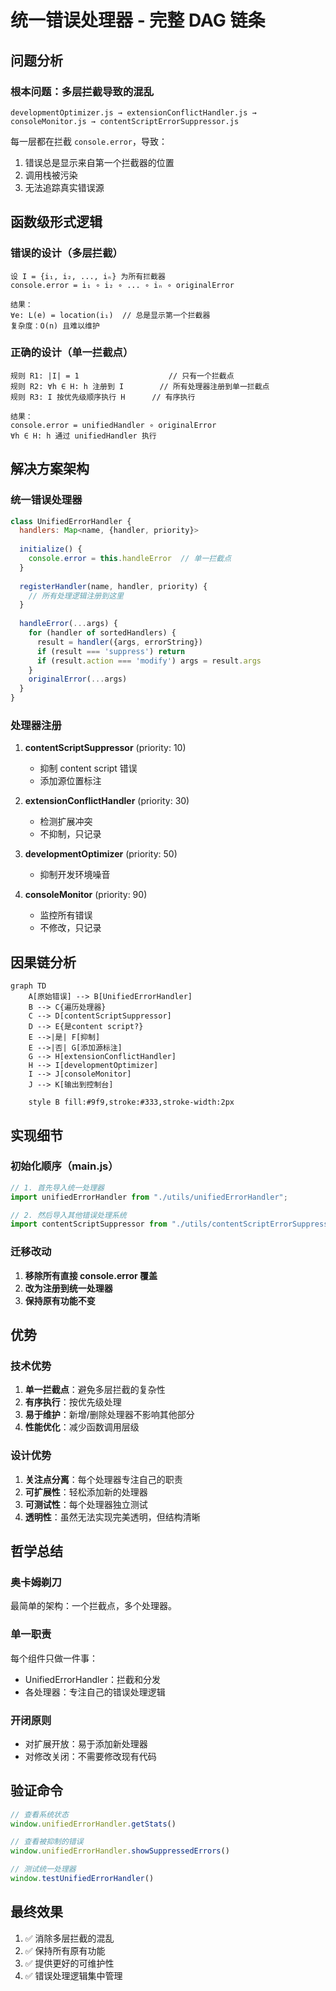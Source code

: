 # 统一错误处理器 - 完整 DAG 链条

## 问题分析

### 根本问题：多层拦截导致的混乱
```
developmentOptimizer.js → extensionConflictHandler.js → consoleMonitor.js → contentScriptErrorSuppressor.js
```

每一层都在拦截 `console.error`，导致：
1. 错误总是显示来自第一个拦截器的位置
2. 调用栈被污染
3. 无法追踪真实错误源

## 函数级形式逻辑

### 错误的设计（多层拦截）
```
设 I = {i₁, i₂, ..., iₙ} 为所有拦截器
console.error = i₁ ∘ i₂ ∘ ... ∘ iₙ ∘ originalError

结果：
∀e: L(e) = location(i₁)  // 总是显示第一个拦截器
复杂度：O(n) 且难以维护
```

### 正确的设计（单一拦截点）
```
规则 R1: |I| = 1                    // 只有一个拦截点
规则 R2: ∀h ∈ H: h 注册到 I        // 所有处理器注册到单一拦截点
规则 R3: I 按优先级顺序执行 H      // 有序执行

结果：
console.error = unifiedHandler ∘ originalError
∀h ∈ H: h 通过 unifiedHandler 执行
```

## 解决方案架构

### 统一错误处理器
```javascript
class UnifiedErrorHandler {
  handlers: Map<name, {handler, priority}>
  
  initialize() {
    console.error = this.handleError  // 单一拦截点
  }
  
  registerHandler(name, handler, priority) {
    // 所有处理逻辑注册到这里
  }
  
  handleError(...args) {
    for (handler of sortedHandlers) {
      result = handler({args, errorString})
      if (result === 'suppress') return
      if (result.action === 'modify') args = result.args
    }
    originalError(...args)
  }
}
```

### 处理器注册
1. **contentScriptSuppressor** (priority: 10)
   - 抑制 content script 错误
   - 添加源位置标注

2. **extensionConflictHandler** (priority: 30)
   - 检测扩展冲突
   - 不抑制，只记录

3. **developmentOptimizer** (priority: 50)
   - 抑制开发环境噪音

4. **consoleMonitor** (priority: 90)
   - 监控所有错误
   - 不修改，只记录

## 因果链分析

```mermaid
graph TD
    A[原始错误] --> B[UnifiedErrorHandler]
    B --> C{遍历处理器}
    C --> D[contentScriptSuppressor]
    D --> E{是content script?}
    E -->|是| F[抑制]
    E -->|否| G[添加源标注]
    G --> H[extensionConflictHandler]
    H --> I[developmentOptimizer]
    I --> J[consoleMonitor]
    J --> K[输出到控制台]
    
    style B fill:#9f9,stroke:#333,stroke-width:2px
```

## 实现细节

### 初始化顺序（main.js）
```javascript
// 1. 首先导入统一处理器
import unifiedErrorHandler from "./utils/unifiedErrorHandler";

// 2. 然后导入其他错误处理系统
import contentScriptSuppressor from "./utils/contentScriptErrorSuppressor";
```

### 迁移改动
1. **移除所有直接 console.error 覆盖**
2. **改为注册到统一处理器**
3. **保持原有功能不变**

## 优势

### 技术优势
1. **单一拦截点**：避免多层拦截的复杂性
2. **有序执行**：按优先级处理
3. **易于维护**：新增/删除处理器不影响其他部分
4. **性能优化**：减少函数调用层级

### 设计优势
1. **关注点分离**：每个处理器专注自己的职责
2. **可扩展性**：轻松添加新的处理器
3. **可测试性**：每个处理器独立测试
4. **透明性**：虽然无法实现完美透明，但结构清晰

## 哲学总结

### 奥卡姆剃刀
最简单的架构：一个拦截点，多个处理器。

### 单一职责
每个组件只做一件事：
- UnifiedErrorHandler：拦截和分发
- 各处理器：专注自己的错误处理逻辑

### 开闭原则
- 对扩展开放：易于添加新处理器
- 对修改关闭：不需要修改现有代码

## 验证命令

```javascript
// 查看系统状态
window.unifiedErrorHandler.getStats()

// 查看被抑制的错误
window.unifiedErrorHandler.showSuppressedErrors()

// 测试统一处理器
window.testUnifiedErrorHandler()
```

## 最终效果

1. ✅ 消除多层拦截的混乱
2. ✅ 保持所有原有功能
3. ✅ 提供更好的可维护性
4. ✅ 错误处理逻辑集中管理 